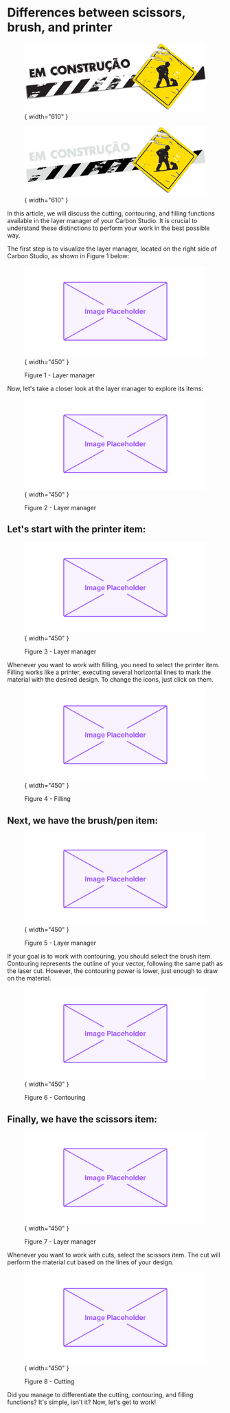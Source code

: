# Differences between scissors, brush, and printer

<figure markdown="span">
  
  ![](../images/construcao-light.png#only-light){ width="610" }
  <figcaption></figcaption>

  ![](../images/construcao-dark.png#only-dark){ width="610" }
  <figcaption></figcaption>
  
</figure>

In this article, we will discuss the cutting, contouring, and filling functions available in the layer manager of your Carbon Studio. It is crucial to understand these distinctions to perform your work in the best possible way.

The first step is to visualize the layer manager, located on the right side of Carbon Studio, as shown in Figure 1 below:

<figure markdown="span">

  ![](../images/image-placeholder.png){ width="450" }
  <figcaption>Figure 1 - Layer manager</figcaption>

</figure>

Now, let's take a closer look at the layer manager to explore its items:

<figure markdown="span">

  ![](../images/image-placeholder.png){ width="450" }
  <figcaption>Figure 2 - Layer manager</figcaption>

</figure>

## Let's start with the printer item:

<figure markdown="span">

  ![](../images/image-placeholder.png){ width="450" }
  <figcaption>Figure 3 - Layer manager</figcaption>

</figure>

Whenever you want to work with filling, you need to select the printer item. Filling works like a printer, executing several horizontal lines to mark the material with the desired design. To change the icons, just click on them.

<figure markdown="span">

  ![](../images/image-placeholder.png){ width="450" }
  <figcaption>Figure 4 - Filling</figcaption>

</figure>

## Next, we have the brush/pen item:

<figure markdown="span">

  ![](../images/image-placeholder.png){ width="450" }
  <figcaption>Figure 5 - Layer manager</figcaption>

</figure>

If your goal is to work with contouring, you should select the brush item. Contouring represents the outline of your vector, following the same path as the laser cut. However, the contouring power is lower, just enough to draw on the material.

<figure markdown="span">

  ![](../images/image-placeholder.png){ width="450" }
  <figcaption>Figure 6 - Contouring</figcaption>

</figure>

## Finally, we have the scissors item:

<figure markdown="span">

  ![](../images/image-placeholder.png){ width="450" }
  <figcaption>Figure 7 - Layer manager</figcaption>

</figure>

Whenever you want to work with cuts, select the scissors item. The cut will perform the material cut based on the lines of your design.

<figure markdown="span">

  ![](../images/image-placeholder.png){ width="450" }
  <figcaption>Figure 8 - Cutting</figcaption>

</figure>

Did you manage to differentiate the cutting, contouring, and filling functions? 
It's simple, isn't it? Now, let's get to work!